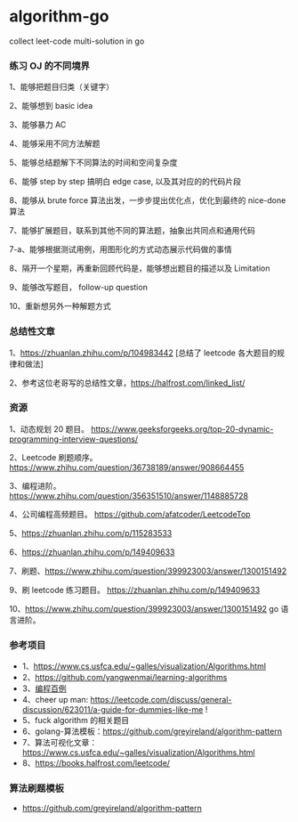 # algorithm-go
collect leet-code multi-solution in go

### 练习 OJ 的不同境界

1、能够把题目归类（关键字）

2、能够想到 basic idea 

3、能够暴力 AC  

4、能够采用不同方法解题

5、能够总结题解下不同算法的时间和空间复杂度

6、能够 step by step 搞明白 edge case, 以及其对应的的代码片段

8、能够从 brute force 算法出发，一步步提出优化点，优化到最终的 nice-done 算法

7、能够扩展题目，联系到其他不同的算法题，抽象出共同点和通用代码

7-a、能够根据测试用例，用图形化的方式动态展示代码做的事情

8、隔开一个星期，再重新回顾代码是，能够想出题目的描述以及 Limitation 

9、能够改写题目， follow-up question

10、重新想另外一种解题方式

### 总结性文章
1、https://zhuanlan.zhihu.com/p/104983442 [总结了 leetcode 各大题目的规律和做法]

2、参考这位老哥写的总结性文章，https://halfrost.com/linked_list/


### 资源
1、动态规划 20 题目。 https://www.geeksforgeeks.org/top-20-dynamic-programming-interview-questions/

2、Leetcode 刷题顺序。 https://www.zhihu.com/question/36738189/answer/908664455

3、编程进阶。https://www.zhihu.com/question/356351510/answer/1148885728

4、公司编程高频题目。 https://github.com/afatcoder/LeetcodeTop

5、https://zhuanlan.zhihu.com/p/115283533

6、https://zhuanlan.zhihu.com/p/149409633

7、刷题、https://www.zhihu.com/question/399923003/answer/1300151492

9、刷 leetcode 练习题目。 https://zhuanlan.zhihu.com/p/149409633

10、https://www.zhihu.com/question/399923003/answer/1300151492 go 语言进阶。


### 参考项目
- 1、https://www.cs.usfca.edu/~galles/visualization/Algorithms.html
- 2、https://github.com/yangwenmai/learning-algorithms
- 3、[编程百例](https://www.zybuluo.com/Gestapo/note/32082)
- 4、cheer up man: https://leetcode.com/discuss/general-discussion/623011/a-guide-for-dummies-like-me !
- 5、fuck algorithm 的相关题目 
- 6、golang-算法模板：https://github.com/greyireland/algorithm-pattern
- 7、算法可视化文章：https://www.cs.usfca.edu/~galles/visualization/Algorithms.html
- 8、https://books.halfrost.com/leetcode/


### 算法刷题模板
- https://github.com/greyireland/algorithm-pattern

